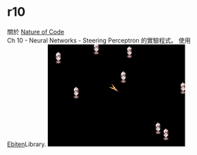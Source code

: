 # r10
關於 [Nature of Code](https://natureofcode.com/book/)  
Ch 10 - Neural Networks - Steering Perceptron 的實驗程式。
使用 [Ebiten](https://ebiten.org/)Library.
![screenshot](r10.gif)